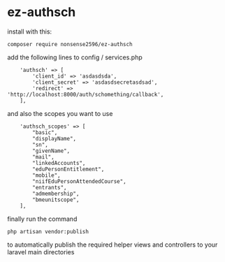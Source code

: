 # ez-authsch

install with this:
```
composer require nonsense2596/ez-authsch
```

add the following lines to config / services.php

```
    'authsch' => [
        'client_id' => 'asdasdsda',
        'client_secret' => 'asdasdsecretasdsad',
        'redirect' => 'http://localhost:8000/auth/schomething/callback', 
    ],
```

and also the scopes you want to use

```
    'authsch_scopes' => [
        "basic",
        "displayName",
        "sn",
        "givenName",
        "mail",
        "linkedAccounts",
        "eduPersonEntitlement",
        "mobile",
        "niifEduPersonAttendedCourse",
        "entrants",
        "admembership",
        "bmeunitscope",
    ],
```

finally run the command
```
php artisan vendor:publish
```
to automatically publish the required helper views and controllers to your laravel main directories
